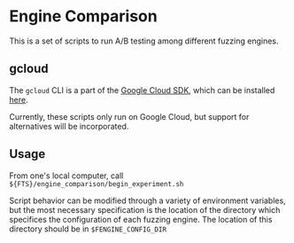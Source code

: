 # Engine Comparison

This is a set of scripts to run A/B testing among different fuzzing engines.

## gcloud

The `gcloud` CLI is a part of the [Google Cloud SDK](https://cloud.google.com/sdk/gcloud/), which can be installed [here](https://cloud.google.com/sdk/downloads). 

Currently, these scripts only run on Google Cloud, but support for alternatives will be incorporated.

## Usage

From one's local computer, call ` ${FTS}/engine_comparison/begin_experiment.sh`

Script behavior can be modified through a variety of environment variables, but 
the most necessary specification is the location of the directory which
specifices the configuration of each fuzzing engine. The location of this
directory should be in `$FENGINE_CONFIG_DIR`
